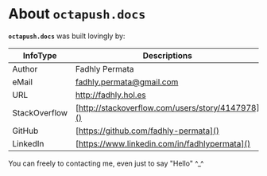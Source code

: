 # About ‏**`octapush.docs`**

**`octapush.docs`** was built lovingly by:

InfoType      | Descriptions
------------- | ------------
Author        | Fadhly Permata
eMail         | fadhly.permata@gmail.com
URL           | http://fadhly.hol.es
StackOverflow | [http://stackoverflow.com/users/story/4147978]()
GitHub        | [https://github.com/fadhly-permata]()
LinkedIn      | [https://www.linkedin.com/in/fadhlypermata]()

You can freely to contacting me, even just to say "Hello" ^_^